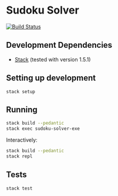 # Sudoku Solver

[![Build Status](https://travis-ci.org/danielholmes/sudoku-solver.svg?branch=master)](https://travis-ci.org/danielholmes/sudoku-solver)


## Development Dependencies

 - [Stack](https://haskellstack.org) (tested with version 1.5.1)


## Setting up development

`stack setup`


## Running

```bash
stack build --pedantic
stack exec sudoku-solver-exe
```

Interactively:

```bash
stack build --pedantic
stack repl
```


## Tests

```bash
stack test
```
